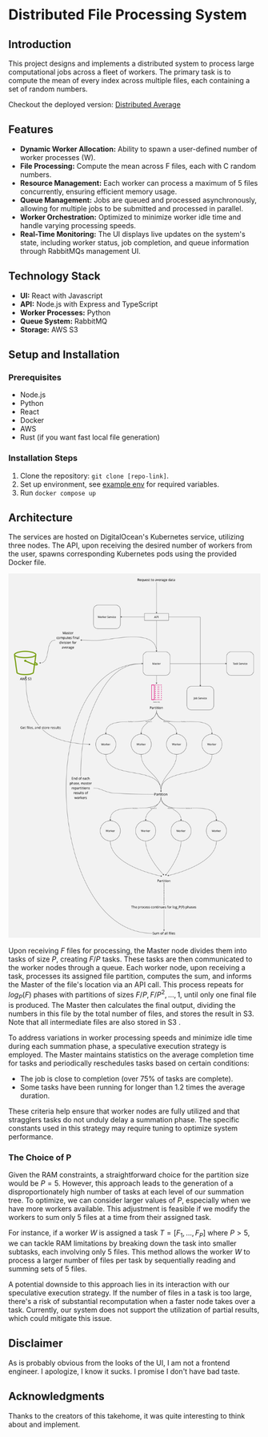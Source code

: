 # Distributed File Processing System

## Introduction

This project designs and implements a distributed system to process large computational jobs across a fleet of workers. The primary task is to compute the mean of every index across multiple files, each containing a set of random numbers.

Checkout the deployed version: [Distributed Average](https://distributed.ephemeron.io)

## Features

- **Dynamic Worker Allocation:** Ability to spawn a user-defined number of worker processes (W).
- **File Processing:** Compute the mean across F files, each with C random numbers.
- **Resource Management:** Each worker can process a maximum of 5 files concurrently, ensuring efficient memory usage.
- **Queue Management:** Jobs are queued and processed asynchronously, allowing for multiple jobs to be submitted and processed in parallel.
- **Worker Orchestration:** Optimized to minimize worker idle time and handle varying processing speeds.
- **Real-Time Monitoring:** The UI displays live updates on the system's state, including worker status, job completion, and queue information through RabbitMQs management UI.

## Technology Stack

- **UI:** React with Javascript
- **API:** Node.js with Express and TypeScript
- **Worker Processes:** Python
- **Queue System:** RabbitMQ
- **Storage:** AWS S3

## Setup and Installation

### Prerequisites

- Node.js
- Python
- React
- Docker
- AWS
- Rust (if you want fast local file generation)

### Installation Steps

1. Clone the repository: `git clone [repo-link]`.
2. Set up environment, see [example env](.env.example) for required variables.
3. Run `docker compose up`

<!-- ## Usage

1. Start the API server: `cd api && npm start`
2. Launch worker processes: `cd worker && python worker.py`
3. Run the UI: `cd ui && npm start`
4. Access the UI through the browser at `localhost:3000`. -->

## Architecture

The services are hosted on DigitalOcean's Kubernetes service, utilizing three nodes. The API, upon receiving the desired number of workers from the user, spawns corresponding Kubernetes pods using the provided Docker file.

![](system.jpg)


Upon receiving $F$ files for processing, the Master node divides them into tasks of size $P$, creating $F/P$ tasks. These tasks are then communicated to the worker nodes through a queue. Each worker node, upon receiving a task, processes its assigned file partition, computes the sum, and informs the Master of the file's location via an API call. This process repeats for $log_P(F)$ phases with partitions of sizes $F/P, F/P^2, ..., 1$, until only one final file is produced. The Master then calculates the final output, dividing the numbers in this file by the total number of files, and stores the result in S3. Note that all intermediate files are also stored in S3
.

To address variations in worker processing speeds and minimize idle time during each summation phase, a speculative execution strategy is employed. The Master maintains statistics on the average completion time for tasks and periodically reschedules tasks based on certain conditions:

- The job is close to completion (over 75% of tasks are complete).
- Some tasks have been running for longer than 1.2 times the average duration.

These criteria help ensure that worker nodes are fully utilized and that stragglers tasks do not unduly delay a summation phase. The specific constants used in this strategy may require tuning to optimize system performance.

### The Choice of P

Given the RAM constraints, a straightforward choice for the partition size would be $P = 5$. However, this approach leads to the generation of a disproportionately high number of tasks at each level of our summation tree. To optimize, we can consider larger values of $P$, especially when we have more workers available. This adjustment is feasible if we modify the workers to sum only 5 files at a time from their assigned task.

For instance, if a worker $W$ is assigned a task $T = [F_1, ..., F_P]$ where $P > 5$, we can tackle RAM limitations by breaking down the task into smaller subtasks, each involving only 5 files. This method allows the worker $W$ to process a larger number of files per task by sequentially reading and summing sets of 5 files.

A potential downside to this approach lies in its interaction with our speculative execution strategy. If the number of files in a task is too large, there's a risk of substantial recomputation when a faster node takes over a task. Currently, our system does not support the utilization of partial results, which could mitigate this issue.

## Disclaimer

As is probably obvious from the looks of the UI, I am not a frontend engineer. I apologize, I know it sucks. I promise I don't have bad taste.

## Acknowledgments

Thanks to the creators of this takehome, it was quite interesting to think about and implement.
